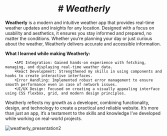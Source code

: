 # <h1 align="center"><strong><em> #  Weatherly</em></strong></h1>

**Weatherly** is a modern and intuitive weather app that provides real-time weather updates and insights for any location. Designed with a focus on usability and aesthetics, it ensures you stay informed and prepared, no matter the conditions. Whether you’re planning your day or just curious about the weather, Weatherly delivers accurate and accessible information.

**What I learned while making Weatherly:**

        •API Integration: Gained hands-on experience with fetching, managing, and displaying real-time weather data.
        •React Development: Strengthened my skills in using components and hooks to create interactive interfaces.
        •Error Handling: Implemented robust error management to ensure smooth performance even in case of network issues.
        •UI/UX Design: Focused on creating a visually appealing interface using CSS flexbox, grid, and modern design principles.

Weatherly reflects my growth as a developer, combining functionality, design, and technology to create a practical and reliable website. It’s more than just an app, it’s a testament to the skills and knowledge I’ve developed while working on real-world projects.

![weatherly_presentation2](https://github.com/user-attachments/assets/80ad406d-93d5-4f1d-a8c5-01ee3feb1ef4)

